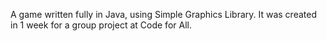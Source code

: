 A game written fully in Java, using Simple Graphics Library. It was created in 1 week for a group project at Code for All. 
